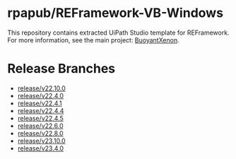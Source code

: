 # rpapub/REFramework-VB-Windows
This repository contains extracted UiPath Studio template for REFramework.
For more information, see the main project: [BuoyantXenon](https://github.com/rpapub/BuoyantXenon).

<!-- START OF AUTO-GENERATED CONTENT -->
<!-- START OF AUTO-GENERATED CONTENT -->
# Release Branches
- [release/v22.10.0](https://github.com/rpapub/REFramework-VB-Windows/tree/release/v22.10.0)
- [release/v22.4.0](https://github.com/rpapub/REFramework-VB-Windows/tree/release/v22.4.0)
- [release/v22.4.1](https://github.com/rpapub/REFramework-VB-Windows/tree/release/v22.4.1)
- [release/v22.4.4](https://github.com/rpapub/REFramework-VB-Windows/tree/release/v22.4.4)
- [release/v22.4.5](https://github.com/rpapub/REFramework-VB-Windows/tree/release/v22.4.5)
- [release/v22.6.0](https://github.com/rpapub/REFramework-VB-Windows/tree/release/v22.6.0)
- [release/v22.8.0](https://github.com/rpapub/REFramework-VB-Windows/tree/release/v22.8.0)
- [release/v23.10.0](https://github.com/rpapub/REFramework-VB-Windows/tree/release/v23.10.0)
- [release/v23.4.0](https://github.com/rpapub/REFramework-VB-Windows/tree/release/v23.4.0)
<!-- END OF AUTO-GENERATED CONTENT -->
